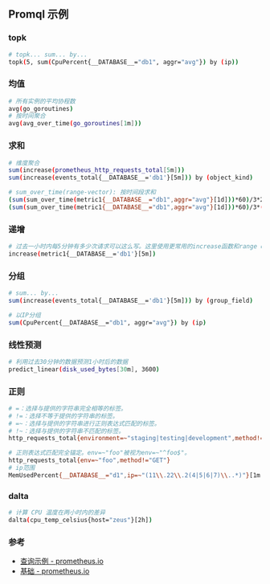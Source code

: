 ## Promql 示例

### topk

```bash
# topk... sum... by...
topk(5, sum(CpuPercent{__DATABASE__="db1", aggr="avg"}) by (ip))
```

### 均值

```bash
# 所有实例的平均协程数
avg(go_goroutines)
# 按时间聚合
avg(avg_over_time(go_goroutines[1m]))
```

### 求和

```bash
# 维度聚合
sum(increase(prometheus_http_requests_total[5m]))
sum(increase(events_total{__DATABASE__='db1'}[5m])) by (object_kind)

# sum_over_time(range-vector): 按时间段求和
(sum(sum_over_time(metric1{__DATABASE__="db1",aggr="avg"}[1d]))*60)/3*20/256
(sum(sum_over_time(metric1{__DATABASE__="db1",aggr="avg"}[1d]))*60)/3*(20/256)

```

### 递增

```bash
# 过去一小时内每5分钟有多少次请求可以这么写。这里使用更常用的increase函数和range query
increase(metric1{__DATABASE__='db1'}[5m])
``` 

### 分组

```bash
# sum... by...
sum(increase(events_total{__DATABASE__='db1'}[5m])) by (group_field)

# 以IP分组
sum(CpuPercent{__DATABASE__="db1", aggr="avg"}) by (ip)
```

### 线性预测

```bash
# 利用过去30分钟的数据预测1小时后的数据
predict_linear(disk_used_bytes[30m], 3600)
```

### 正则


```bash
# =：选择与提供的字符串完全相等的标签。
# !=：选择不等于提供的字符串的标签。
# =~：选择与提供的字符串进行正则表达式匹配的标签。
# !~：选择与提供的字符串不匹配的标签。
http_requests_total{environment=~"staging|testing|development",method!="GET"}

# 正则表达式匹配完全锚定。env=~"foo"被视为env=~"^foo$"。
http_requests_total{env=~"foo",method!="GET"}
# ip范围
MemUsedPercent{__DATABASE__="d1",ip=~"(11\\.22\\.2(4|5|6|7)\\..*)"}[1m:1m]
```

### dalta

```bash
# 计算 CPU 温度在两小时内的差异
dalta(cpu_temp_celsius{host="zeus"}[2h])
```


### 参考

- [查询示例 - prometheus.io ](https://prometheus.io/docs/prometheus/latest/querying/examples/) 
- [基础 - prometheus.io](https://prometheus.io/docs/prometheus/latest/querying/basics/)

